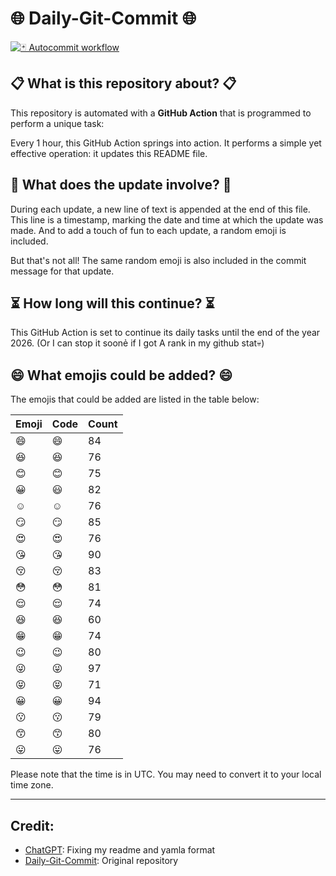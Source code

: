 # 🌐 Daily-Git-Commit 🌐

[![🃏 Autocommit workflow](https://github.com/kleqing/git-auto-commit/actions/workflows/main.yaml/badge.svg?event=check_run)](https://github.com/kleqing/git-auto-commit/actions/workflows/main.yaml)

## 📋 What is this repository about? 📋

This repository is automated with a **GitHub Action** that is programmed to perform a unique task:

Every 1 hour, this GitHub Action springs into action. It performs a simple yet effective operation: it updates this README file.

## 🔄 What does the update involve? 🔄

During each update, a new line of text is appended at the end of this file. This line is a timestamp, marking the date and time at which the update was made. And to add a touch of fun to each update, a random emoji is included.

But that's not all! The same random emoji is also included in the commit message for that update.

## ⏳ How long will this continue? ⏳

This GitHub Action is set to continue its daily tasks until the end of the year 2026. (Or I can stop it soonẻ if I got A rank in my github stat💀)

## 😄 What emojis could be added? 😄

The emojis that could be added are listed in the table below:

| Emoji | Code | Count |
| --- | --- | --- |
| 😄 | :smile: | 84 |
| 😆 | :laughing: | 76 |
| 😊 | :blush: | 75 |
| 😀 | :smiley: | 82 |
| ☺️ | :relaxed: | 76 |
| 😏 | :smirk: | 85 |
| 😍 | :heart_eyes: | 76 |
| 😘 | :kissing_heart: | 90 |
| 😚 | :kissing_closed_eyes: | 83 |
| 😳 | :flushed: | 81 |
| 😌 | :relieved: | 74 |
| 😆 | :satisfied: | 60 |
| 😁 | :grin: | 74 |
| 😉 | :wink: | 80 |
| 😜 | :stuck_out_tongue_winking_eye: | 97 |
| 😝 | :stuck_out_tongue_closed_eyes: | 71 |
| 😀 | :grinning: | 94 |
| 😗 | :kissing: | 79 |
| 😙 | :kissing_smiling_eyes: | 80 |
| 😛 | :stuck_out_tongue: | 76 |

Please note that the time is in UTC. You may need to convert it to your local time zone.

---

## Credit:

- [ChatGPT](chatgpt.com): Fixing my readme and yamla format
- [Daily-Git-Commit](https://github.com/diegomarty/daily-git-commit): Original repository


